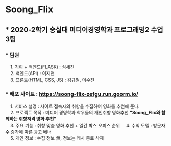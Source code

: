# Soong_Flix

## * 2020-2학기 숭실대 미디어경영학과 프로그래밍2 수업 3팀

### * 팀원   
&nbsp;&nbsp;&nbsp; 1. 기획 + 백엔드(FLASK) : 심세진   
&nbsp;&nbsp;&nbsp; 2. 백엔드(API) : 이지연   
&nbsp;&nbsp;&nbsp; 3. 프론트(HTML, CSS, JS) : 김규철, 이수진   

### * 배포 사이트 : https://soong-flix-zefgu.run.goorm.io/

&nbsp;&nbsp;&nbsp; 1. 서비스 설명 : 사이트 접속자의 취향을 수집하여 영화를 추천해 준다.   
&nbsp;&nbsp;&nbsp; 2. 프로젝트 목적 : 미디어 경영학과 학우들의 개인취향 영화추천  **"Soong_Flix와 함께하는 취향저격 영화 추천"**   
&nbsp;&nbsp;&nbsp; 3. 주요 기능 : 취향 맞춤 영화 추천 + 일간 박스 오피스 순위
&nbsp;&nbsp;&nbsp; 4. 수익 모델 : 방문자 수 증가에 따른 광고 베너   
&nbsp;&nbsp;&nbsp; 5. 개인 정보 : 수집 정보 無, 정보는 캐시 종료 삭제
